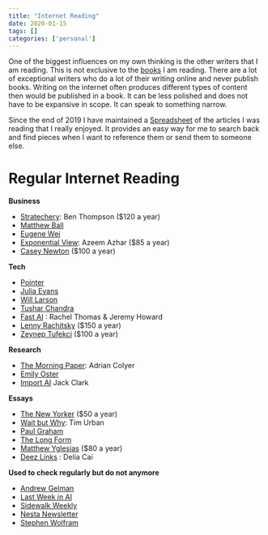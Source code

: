 ```yaml
---
title: "Internet Reading"
date: 2020-01-15
tags: []
categories: ['personal']
---
```


One of the biggest influences on my own thinking is the other writers that I am reading. This is not exclusive to the [books](/medium/book) I am reading. There are a lot of exceptional writers who do a lot of their writing online and never publish books. Writing on the internet often produces different types of content then would be published in a book. It can be less polished and does not have to be expansive in scope. It can speak to something narrow.


Since the end of 2019 I have maintained a [Spreadsheet](https://docs.google.com/spreadsheets/d/1LJM3EJrV8Gx8W0Hk-_i2BhHy1QEer_wZ91dlC22D7a8/edit?usp=sharing) of the articles I was reading that I really enjoyed. It provides an easy way for me to search back and find pieces when I want to reference them or send them to someone else.

Regular Internet Reading 
=========================

**Business**

* [Stratechery](https://stratechery.com/): Ben Thompson ($120 a year)
* [Matthew Ball](https://www.matthewball.vc/)
* [Eugene Wei](https://eugenewei.substack.com/)
* [Exponential View](https://www.exponentialview.co/): Azeem Azhar ($85 a year)
* [Casey Newton](https://www.platformer.news/) ($100 a year)

**Tech**

* [Pointer](http://www.pointer.io/)
* [Julia Evans](https://jvns.ca/)
* [Will Larson](https://lethain.com/)
* [Tushar Chandra](https://tusharc.dev/)
* [Fast AI](https://www.fast.ai/) : Rachel Thomas & Jeremy Howard
* [Lenny Rachitsky](https://www.lennyrachitsky.com/) ($150 a year)
* [Zeynep Tufekci](https://zeynep.substack.com/) ($100 a year)

**Research**

* [The Morning Paper](https://blog.acolyer.org/): Adrian Colyer
* [Emily Oster](https://emilyoster.substack.com/)
* [Import AI](https://jack-clark.net/) Jack Clark

**Essays**

* [The New Yorker](https://www.newyorker.com/) ($50 a year)
* [Wait but Why](https://waitbutwhy.com/): Tim Urban
* [Paul Graham](http://paulgraham.com/index.html)
* [The Long Form](https://longform.org/)
* [Matthew Yglesias](https://www.slowboring.com/) ($80 a year)
* [Deez Links](https://deezlinks.substack.com/) : Delia Cai


**Used to check regularly but do not anymore**
* [Andrew Gelman](https://statmodeling.stat.columbia.edu/)
* [Last Week in AI](https://lastweekin.ai/)
* [Sidewalk Weekly](https://www.sidewalklabs.com/blog/the-sidewalk-weekly-newsletter-archive/)
* [Nesta Newsletter](https://www.nesta.org.uk/newsletter/)
* [Stephen Wolfram](https://writings.stephenwolfram.com/)


